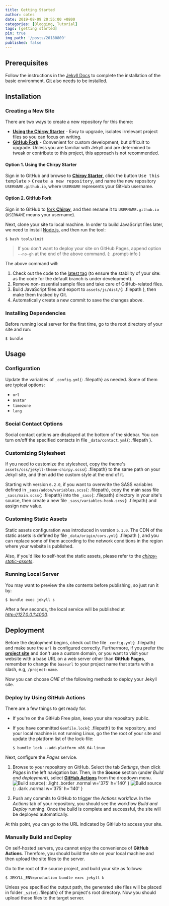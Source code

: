 ```yaml
---
title: Getting Started
author: cotes
date: 2019-08-09 20:55:00 +0800
categories: [Blogging, Tutorial]
tags: [getting started]
pin: true
img_path: '/posts/20180809'
published: false
---
```


## Prerequisites

Follow the instructions in the [Jekyll Docs](https://jekyllrb.com/docs/installation/) to complete the installation of the basic environment. [Git](https://git-scm.com/) also needs to be installed.

## Installation

### Creating a New Site

There are two ways to create a new repository for this theme:

- [**Using the Chirpy Starter**](#option-1-using-the-chirpy-starter) - Easy to upgrade, isolates irrelevant project files so you can focus on writing.
- [**GitHub Fork**](#option-2-github-fork) - Convenient for custom development, but difficult to upgrade. Unless you are familiar with Jekyll and are determined to tweak or contribute to this project, this approach is not recommended.

#### Option 1. Using the Chirpy Starter

Sign in to GitHub and browse to [**Chirpy Starter**][starter], click the button <kbd>Use this template</kbd> > <kbd>Create a new repository</kbd>, and name the new repository `USERNAME.github.io`, where `USERNAME` represents your GitHub username.

#### Option 2. GitHub Fork

Sign in to GitHub to [fork **Chirpy**](https://github.com/cotes2020/jekyll-theme-chirpy/fork), and then rename it to `USERNAME.github.io` (`USERNAME` means your username).

Next, clone your site to local machine. In order to build JavaScript files later, we need to install [Node.js][nodejs], and then run the tool:

```console
$ bash tools/init
```

> If you don't want to deploy your site on GitHub Pages, append option `--no-gh` at the end of the above command.
{: .prompt-info }

The above command will:

1. Check out the code to the [latest tag][latest-tag] (to ensure the stability of your site: as the code for the default branch is under development).
2. Remove non-essential sample files and take care of GitHub-related files.
3. Build JavaScript files and export to `assets/js/dist/`{: .filepath }, then make them tracked by Git.
4. Automatically create a new commit to save the changes above.

### Installing Dependencies

Before running local server for the first time, go to the root directory of your site and run:

```console
$ bundle
```

## Usage

### Configuration

Update the variables of `_config.yml`{: .filepath} as needed. Some of them are typical options:

- `url`
- `avatar`
- `timezone`
- `lang`

### Social Contact Options

Social contact options are displayed at the bottom of the sidebar. You can turn on/off the specified contacts in file `_data/contact.yml`{: .filepath }.

### Customizing Stylesheet

If you need to customize the stylesheet, copy the theme's `assets/css/jekyll-theme-chirpy.scss`{: .filepath} to the same path on your Jekyll site, and then add the custom style at the end of it.

Starting with version `6.2.0`, if you want to overwrite the SASS variables defined in `_sass/addon/variables.scss`{: .filepath}, copy the main sass file `_sass/main.scss`{: .filepath} into the `_sass`{: .filepath} directory in your site's source, then create a new file `_sass/variables-hook.scss`{: .filepath} and assign new value.

### Customing Static Assets

Static assets configuration was introduced in version `5.1.0`. The CDN of the static assets is defined by file `_data/origin/cors.yml`{: .filepath }, and you can replace some of them according to the network conditions in the region where your website is published.

Also, if you'd like to self-host the static assets, please refer to the [_chirpy-static-assets_](https://github.com/cotes2020/chirpy-static-assets#readme).

### Running Local Server

You may want to preview the site contents before publishing, so just run it by:

```console
$ bundle exec jekyll s
```

After a few seconds, the local service will be published at _<http://127.0.0.1:4000>_.

## Deployment

Before the deployment begins, check out the file `_config.yml`{: .filepath} and make sure the `url` is configured correctly. Furthermore, if you prefer the [**project site**](https://help.github.com/en/github/working-with-github-pages/about-github-pages#types-of-github-pages-sites) and don't use a custom domain, or you want to visit your website with a base URL on a web server other than **GitHub Pages**, remember to change the `baseurl` to your project name that starts with a slash, e.g, `/project-name`.

Now you can choose _ONE_ of the following methods to deploy your Jekyll site.

### Deploy by Using GitHub Actions

There are a few things to get ready for.

- If you're on the GitHub Free plan, keep your site repository public.
- If you have committed `Gemfile.lock`{: .filepath} to the repository, and your local machine is not running Linux, go the the root of your site and update the platform list of the lock-file:

  ```console
  $ bundle lock --add-platform x86_64-linux
  ```

Next, configure the _Pages_ service.

1. Browse to your repository on GitHub. Select the tab _Settings_, then click _Pages_ in the left navigation bar. Then, in the **Source** section (under _Build and deployment_), select [**GitHub Actions**][pages-workflow-src] from the dropdown menu.  
![Build source](pages-source-light.png){: .light .border .normal w='375' h='140' }
![Build source](pages-source-dark.png){: .dark .normal w='375' h='140' }

2. Push any commits to GitHub to trigger the _Actions_ workflow. In the _Actions_ tab of your repository, you should see the workflow _Build and Deploy_ running. Once the build is complete and successful, the site will be deployed automatically.

At this point, you can go to the URL indicated by GitHub to access your site.

### Manually Build and Deploy

On self-hosted servers, you cannot enjoy the convenience of **GitHub Actions**. Therefore, you should build the site on your local machine and then upload the site files to the server.

Go to the root of the source project, and build your site as follows:

```console
$ JEKYLL_ENV=production bundle exec jekyll b
```

Unless you specified the output path, the generated site files will be placed in folder `_site`{: .filepath} of the project's root directory. Now you should upload those files to the target server.

[nodejs]: https://nodejs.org/
[starter]: https://github.com/cotes2020/chirpy-starter
[pages-workflow-src]: https://docs.github.com/en/pages/getting-started-with-github-pages/configuring-a-publishing-source-for-your-github-pages-site#publishing-with-a-custom-github-actions-workflow
[latest-tag]: https://github.com/cotes2020/jekyll-theme-chirpy/tags
